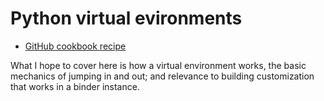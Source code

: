 # Python virtual evironments

* [GitHub cookbook recipe](https://uoa-eresearch.github.io/eresearch-cookbook/recipe/2014/11/26/python-virtual-env/)

What I hope to cover here is how a virtual environment works, the basic mechanics of jumping in and out; 
and relevance to building customization that works in a binder instance.
